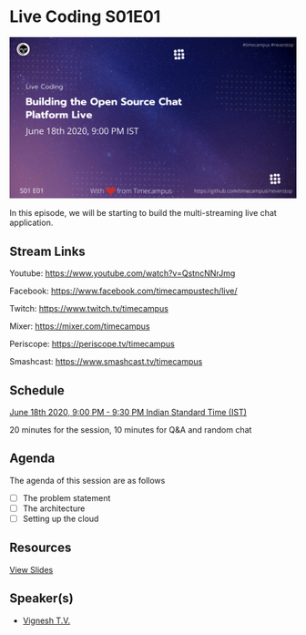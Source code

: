 # Live Coding S01E01

[![alt text](LC-S01E01.png "Watch/Subscribe to the video")](https://www.youtube.com/watch?v=QstncNNrJmg)

In this episode, we will be starting to build the multi-streaming live chat application.

## Stream Links

Youtube: https://www.youtube.com/watch?v=QstncNNrJmg

Facebook: https://www.facebook.com/timecampustech/live/

Twitch: https://www.twitch.tv/timecampus

Mixer: https://mixer.com/timecampus

Periscope: https://periscope.tv/timecampus

Smashcast: https://www.smashcast.tv/timecampus

## Schedule

[June 18th 2020, 9:00 PM - 9:30 PM Indian Standard Time (IST)](https://calendar.google.com/event?action=TEMPLATE&tmeid=M3YzdDM3MTlkaDA3NmNuYnQ4MHU3N2xiYjQgdGltZWNhbXB1cy5jb21fM2hxNHB0a3MwbGUycm5kMGowMW82MDE0YWdAZw&tmsrc=timecampus.com_3hq4ptks0le2rnd0j01o6014ag%40group.calendar.google.com)

20 minutes for the session, 10 minutes for Q&A and random chat

## Agenda

The agenda of this session are as follows

- [ ] The problem statement
- [ ] The architecture
- [ ] Setting up the cloud

## Resources

[View Slides](https://docs.google.com/presentation/d/1Fa8vU8MH4xyUKyKmNbKH7IkK0paNdGnzRaLh1JrZTic/edit?usp=sharing)

## Speaker(s)

- [Vignesh T.V.](http://tvvignesh.com/)